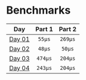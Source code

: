 # Benchmarks
|           Day            | Part 1  | Part 2  |
|:------------------------:|:-------:|:-------:|
| [Day 01](./src/day01.rs) | `55µs`  | `269µs` |
| [Day 02](./src/day02.rs) | `48µs`  | `50µs`  |
| [Day 03](./src/day03.rs) | `474µs` | `204µs` |
| [Day 04](./src/day04.rs) | `243µs` | `204µs` |